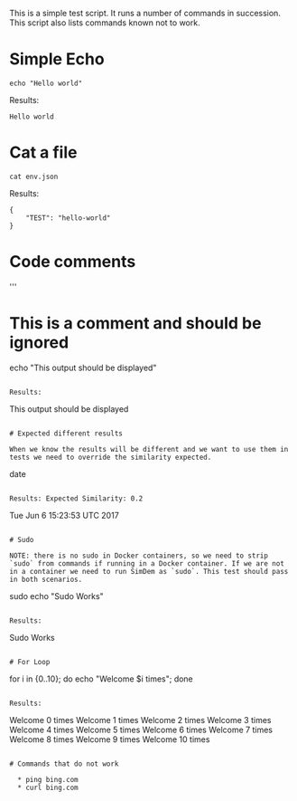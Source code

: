 This is a simple test script. It runs a number of commands in
succession. This script also lists commands known not to work.

# Simple Echo

```
echo "Hello world"
```

Results: 

```
Hello world
```

# Cat a file

```
cat env.json
```

Results:

```
{
    "TEST": "hello-world"
}
```

# Code comments

'''
# This is a comment and should be ignored
echo "This output should be displayed"
```

Results:

```
This output should be displayed
```

# Expected different results

When we know the results will be different and we want to use them in
tests we need to override the similarity expected.

```
date
```

Results: Expected Similarity: 0.2

```
Tue Jun  6 15:23:53 UTC 2017
```

# Sudo

NOTE: there is no sudo in Docker containers, so we need to strip
`sudo` from commands if running in a Docker container. If we are not
in a container we need to run SimDem as `sudo`. This test should pass
in both scenarios.

```
sudo echo "Sudo Works"
```

Results:

```
Sudo Works 
```

# For Loop

```
for i in {0..10}; do echo "Welcome $i times"; done
```

Results:

```
Welcome 0 times
Welcome 1 times
Welcome 2 times
Welcome 3 times
Welcome 4 times
Welcome 5 times
Welcome 6 times
Welcome 7 times
Welcome 8 times
Welcome 9 times
Welcome 10 times
```

# Commands that do not work

  * ping bing.com
  * curl bing.com

